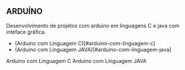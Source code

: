 ## ARDUÍNO

Desenvolvimento de projetos com arduino em linguagens C e java com inteface gráfica.

 - (Arduino com Linguagem C)[#arduino-com-linguagem-c]
 - (Arduino com Linguagem JAVA)[#arduino-com-linguagem-java]



Arduino com Linguagem C
Arduino com Linguagem JAVA

